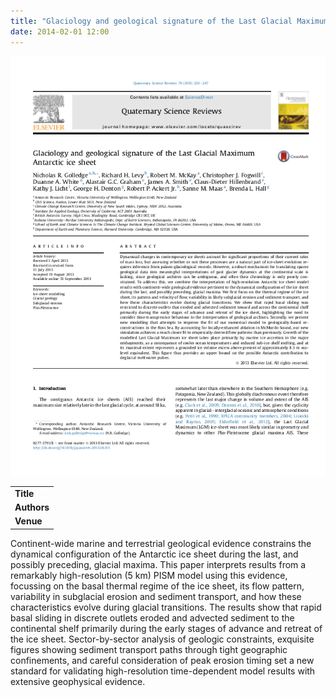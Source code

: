 ```yaml
---
title: "Glaciology and geological signature of the Last Glacial Maximum Antarctic ice sheet"
date: 2014-02-01 12:00
---
```


![](/img/applications/covergolledgeetal2013.png)


||
|-
| **Title** | [Glaciology and geological signature of the Last Glacial Maximum Antarctic ice sheet](http://dx.doi.org/10.1016/j.quascirev.2013.08.011) |
| **Authors** | [N. Golledge](http://www.victoria.ac.nz/antarctic/about/staff/nick-golledge) and 12 others |
| **Venue** |  Quaternary Science Reviews  |

Continent-wide marine and terrestrial geological evidence constrains the dynamical configuration of the Antarctic ice sheet during the last, and possibly preceding, glacial maxima. This paper interprets results from a remarkably high-resolution (5 km) PISM model using this evidence, focussing on the basal thermal regime of the ice sheet, its flow pattern, variability in subglacial erosion and sediment transport, and how these characteristics evolve during glacial transitions. The results show that rapid basal sliding in discrete outlets eroded and advected sediment to the continental shelf primarily during the early stages of advance and retreat of the ice sheet. Sector-by-sector analysis of geologic constraints, exquisite figures showing sediment transport paths through tight geographic confinements, and careful consideration of peak erosion timing set a new standard for validating high-resolution time-dependent model results with extensive geophysical evidence.


